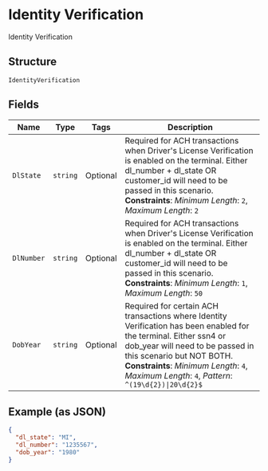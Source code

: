 
# Identity Verification

Identity Verification

## Structure

`IdentityVerification`

## Fields

| Name | Type | Tags | Description |
|  --- | --- | --- | --- |
| `DlState` | `string` | Optional | Required for ACH transactions when Driver's License Verification is enabled on the terminal.  Either dl_number + dl_state OR customer_id will need to be passed in this scenario.<br>**Constraints**: *Minimum Length*: `2`, *Maximum Length*: `2` |
| `DlNumber` | `string` | Optional | Required for ACH transactions when Driver's License Verification is enabled on the terminal.  Either dl_number + dl_state OR customer_id will need to be passed in this scenario.<br>**Constraints**: *Minimum Length*: `1`, *Maximum Length*: `50` |
| `DobYear` | `string` | Optional | Required for certain ACH transactions where Identity Verification has been enabled for the terminal.  Either ssn4 or dob_year will need to be passed in this scenario but NOT BOTH.<br>**Constraints**: *Minimum Length*: `4`, *Maximum Length*: `4`, *Pattern*: `^(19\d{2})\|20\d{2}$` |

## Example (as JSON)

```json
{
  "dl_state": "MI",
  "dl_number": "1235567",
  "dob_year": "1980"
}
```

